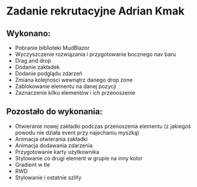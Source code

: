 # Zadanie rekrutacyjne Adrian Kmak

## Wykonano:

- Pobranie biblioteki MudBlazor
- Wyczyszczenie rozwiązania i przygotowanie bocznego nav baru
- Drag and drop
- Dodanie zakładek
- Dodanie podglądu zdarzeń
- Zmiana kolejności wewnątrz danego drop zone
- Zablokowanie elementu na danej pozycji
- Zaznaczenie kilku elementów i ich przenoszenie

## Pozostało do wykonania:

- Otwieranie nowej zakładki podczas przenoszenia elementu (z jakiegoś powodu nie działa event przy najechaniu myszką)
- Animacja otwierania zakładki
- Animacja dodawania zdarzenia
- Przygotowanie karty użytkownika
- Stylowanie co drugi element w grupie na inny kolor
- Gradient w tle
- RWD
- Stylowanie i ostatnie szlify
